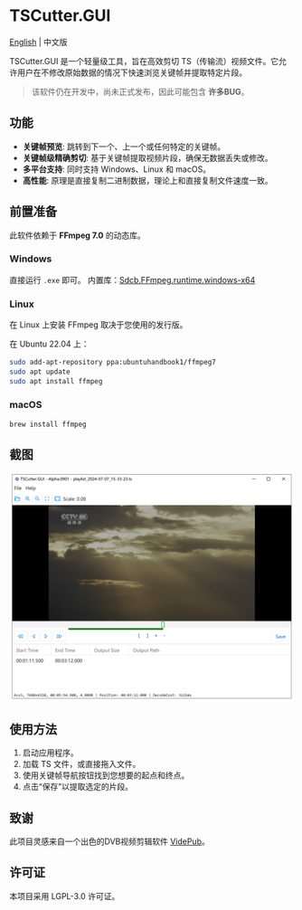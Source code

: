# TSCutter.GUI
[English](./README.md) | 中文版

TSCutter.GUI 是一个轻量级工具，旨在高效剪切 TS（传输流）视频文件。它允许用户在不修改原始数据的情况下快速浏览关键帧并提取特定片段。

> 该软件仍在开发中，尚未正式发布，因此可能包含 **许多BUG**。

## 功能
- **关键帧预览**: 跳转到下一个、上一个或任何特定的关键帧。
- **关键帧级精确剪切**: 基于关键帧提取视频片段，确保无数据丢失或修改。
- **多平台支持**: 同时支持 Windows、Linux 和 macOS。
- **高性能**: 原理是直接复制二进制数据，理论上和直接复制文件速度一致。

## 前置准备
此软件依赖于 **FFmpeg 7.0** 的动态库。
### Windows
直接运行 `.exe` 即可。 内置库：[Sdcb.FFmpeg.runtime.windows-x64](https://www.nuget.org/packages/Sdcb.FFmpeg.runtime.windows-x64/7.0.0)
### Linux
在 Linux 上安装 FFmpeg 取决于您使用的发行版。

在 Ubuntu 22.04 上：
```bash
sudo add-apt-repository ppa:ubuntuhandbook1/ffmpeg7
sudo apt update
sudo apt install ffmpeg
```
### macOS
```bash
brew install ffmpeg
```

## 截图
![img](img/SS1.png)

## 使用方法

1. 启动应用程序。
2. 加载 TS 文件，或直接拖入文件。
3. 使用关键帧导航按钮找到您想要的起点和终点。
4. 点击“保存”以提取选定的片段。

## 致谢
此项目灵感来自一个出色的DVB视频剪辑软件 [VidePub](https://sourceforge.net/projects/videpub/)。

## 许可证
本项目采用 LGPL-3.0 许可证。